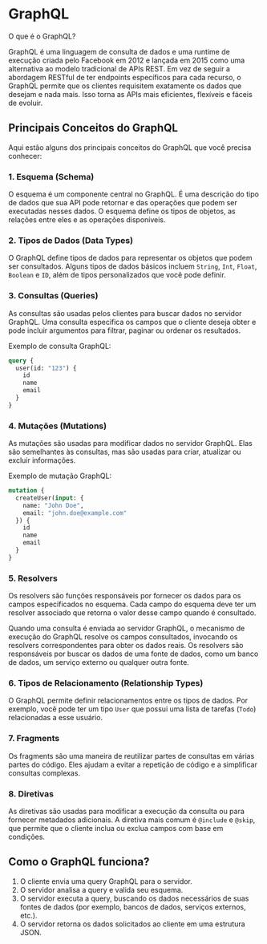 # GraphQL

O que é o GraphQL?

GraphQL é uma linguagem de consulta de dados e uma runtime de execução criada pelo Facebook em 2012 e lançada em 2015 como uma alternativa ao modelo tradicional de APIs REST. Em vez de seguir a abordagem RESTful de ter endpoints específicos para cada recurso, o GraphQL permite que os clientes requisitem exatamente os dados que desejam e nada mais. Isso torna as APIs mais eficientes, flexíveis e fáceis de evoluir.

## Principais Conceitos do GraphQL

Aqui estão alguns dos principais conceitos do GraphQL que você precisa conhecer:

### 1. Esquema (Schema)

O esquema é um componente central no GraphQL. É uma descrição do tipo de dados que sua API pode retornar e das operações que podem ser executadas nesses dados. O esquema define os tipos de objetos, as relações entre eles e as operações disponíveis.

### 2. Tipos de Dados (Data Types)

O GraphQL define tipos de dados para representar os objetos que podem ser consultados. Alguns tipos de dados básicos incluem `String`, `Int`, `Float`, `Boolean` e `ID`, além de tipos personalizados que você pode definir.

### 3. Consultas (Queries)

As consultas são usadas pelos clientes para buscar dados no servidor GraphQL. Uma consulta especifica os campos que o cliente deseja obter e pode incluir argumentos para filtrar, paginar ou ordenar os resultados.

Exemplo de consulta GraphQL:
```graphql
query {
  user(id: "123") {
    id
    name
    email
  }
}
```

### 4. Mutações (Mutations)

As mutações são usadas para modificar dados no servidor GraphQL. Elas são semelhantes às consultas, mas são usadas para criar, atualizar ou excluir informações.

Exemplo de mutação GraphQL:
```graphql
mutation {
  createUser(input: {
    name: "John Doe",
    email: "john.doe@example.com"
  }) {
    id
    name
    email
  }
}
```
### 5. Resolvers

Os resolvers são funções responsáveis por fornecer os dados para os campos especificados no esquema. Cada campo do esquema deve ter um resolver associado que retorna o valor desse campo quando é consultado.

Quando uma consulta é enviada ao servidor GraphQL, o mecanismo de execução do GraphQL resolve os campos consultados, invocando os resolvers correspondentes para obter os dados reais. Os resolvers são responsáveis por buscar os dados de uma fonte de dados, como um banco de dados, um serviço externo ou qualquer outra fonte.

### 6. Tipos de Relacionamento (Relationship Types)

O GraphQL permite definir relacionamentos entre os tipos de dados. Por exemplo, você pode ter um tipo `User` que possui uma lista de tarefas (`Todo`) relacionadas a esse usuário.

### 7. Fragments

Os fragments são uma maneira de reutilizar partes de consultas em várias partes do código. Eles ajudam a evitar a repetição de código e a simplificar consultas complexas.

### 8. Diretivas

As diretivas são usadas para modificar a execução da consulta ou para fornecer metadados adicionais. A diretiva mais comum é `@include` e `@skip`, que permite que o cliente inclua ou exclua campos com base em condições.

## Como o GraphQL funciona?

1. O cliente envia uma query GraphQL para o servidor.
2. O servidor analisa a query e valida seu esquema.
3. O servidor executa a query, buscando os dados necessários de suas fontes de dados (por exemplo, bancos de dados, serviços externos, etc.).
4. O servidor retorna os dados solicitados ao cliente em uma estrutura JSON.